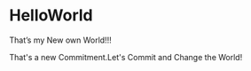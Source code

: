 # HelloWorld
That’s my New own World!!!

That's a new Commitment.Let's Commit and Change the World!
